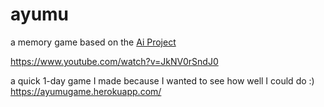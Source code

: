 # ayumu
a memory game based on the [Ai Project](https://link.springer.com/article/10.1007/s10071-008-0206-8)

https://www.youtube.com/watch?v=JkNV0rSndJ0



a quick 1-day game I made because I wanted to see how well I could do :)
https://ayumugame.herokuapp.com/
